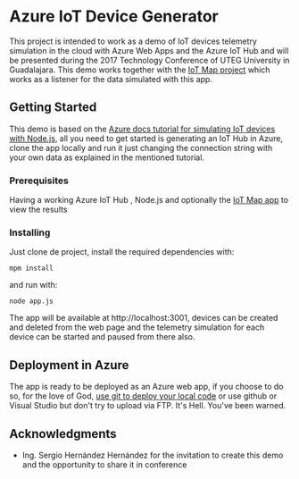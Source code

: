 # Azure IoT Device Generator

This project is intended to work as a demo of IoT devices telemetry simulation in the cloud with Azure Web Apps and the Azure IoT Hub and will be presented during the 2017 Technology Conference of UTEG University in Guadalajara. This demo works together with the [IoT Map project](https://github.com/marakame/azure-iot-map) which works as a listener for the data simulated with this app.

## Getting Started

This demo is based on the [Azure docs tutorial for simulating IoT devices with Node.js](https://docs.microsoft.com/en-us/azure/iot-hub/iot-hub-node-node-getstarted), all you need to get started is generating an IoT Hub in Azure, clone the app locally and run it just changing the connection string with your own data as explained in the mentioned tutorial.

### Prerequisites

Having a working Azure IoT Hub , Node.js and optionally the [IoT Map app](https://github.com/marakame/azure-iot-map) to view the results

### Installing

Just clone de project, install the required dependencies with:

```
mpm install
```

and run with:

```
node app.js
```
The app will be available at http://localhost:3001, devices can be created and deleted from the web page and the telemetry simulation for each device can be started and paused from there also.

## Deployment in Azure

The app is ready to be deployed as an Azure web app, if you choose to do so, for the love of God, [use git to deploy your local code](https://docs.microsoft.com/en-us/azure/app-service-web/app-service-deploy-local-git) or use github or Visual Studio but don't try to upload via FTP. It's Hell. You've been warned.

## Acknowledgments

* Ing. Sergio Hernández Hernández for the invitation to create this demo and the opportunity to share it in conference
